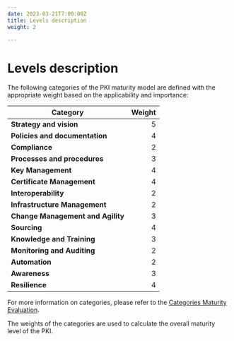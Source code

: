 ```yaml
---
date: 2023-03-21T7:00:00Z
title: Levels description
weight: 2

---
```


# Levels description

The following categories of the PKI maturity model are defined with the appropriate weight based on the applicability and importance:

| Category                          | Weight |
|-----------------------------------|-------:|
| **Strategy and vision**           |      5 |
| **Policies and documentation**    |      4 |
| **Compliance**                    |      2 |
| **Processes and procedures**      |      3 |
| **Key Management**                |      4 |
| **Certificate Management**        |      4 |
| **Interoperability**              |      2 |
| **Infrastructure Management**     |      2 |
| **Change Management and Agility** |      3 |
| **Sourcing**                      |      4 |
| **Knowledge and Training**        |      3 |
| **Monitoring and Auditing**       |      2 |
| **Automation**                    |      2 |
| **Awareness**                     |      3 |
| **Resilience**                    |      4 |

For more information on categories, please refer to the [Categories Maturity Evaluation](../../categories/).

The weights of the categories are used to calculate the overall maturity level of the PKI.
